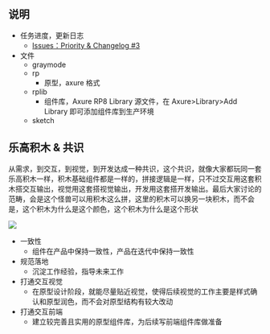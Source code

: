 ## 说明

- 任务进度，更新日志
    - [Issues：Priority & Changelog #3](https://github.com/wuzhiyi/component-library/issues/3)
- 文件
    - graymode
    - rp
        - 原型，axure 格式
    - rplib
        - 组件库，Axure RP8 Library 源文件，在 Axure>Library>Add Library 即可添加组件库到生产环境
    - sketch

## 乐高积木 & 共识

从需求，到交互，到视觉，到开发达成一种共识，这个共识，就像大家都玩同一套乐高积木一样，积木基础组件都是一样的，拼接逻辑是一样，只不过交互用这套积木搭交互输出，视觉用这套搭视觉输出，开发用这套搭开发输出。最后大家讨论的范畴，会是这个怪兽可以用积木这么拼，这里的积木可以换另一块积木，而不会是，这个积木为什么是这个颜色，这个积木为什么是这个形状

![](https://user-images.githubusercontent.com/9131176/29770614-79bb50f6-8c22-11e7-9b28-8ac4b953ebe3.png)

- 一致性
    - 组件在产品中保持一致性，产品在迭代中保持一致性
- 规范落地
    - 沉淀工作经验，指导未来工作
- 打通交互视觉
    - 在原型设计阶段，就能尽量贴近视觉，使得后续视觉的工作主要是样式确认和原型润色，而不会对原型结构有较大改动
- 打通交互前端
    - 建立较完善且实用的原型组件库，为后续写前端组件库做准备
